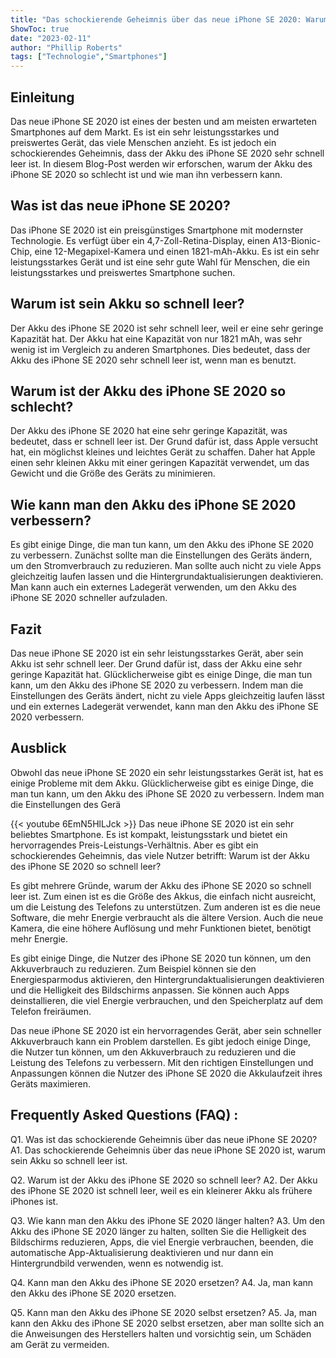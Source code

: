```yaml
---
title: "Das schockierende Geheimnis über das neue iPhone SE 2020: Warum sein Akku so schnell leer ist!"
ShowToc: true 
date: "2023-02-11"
author: "Phillip Roberts" 
tags: ["Technologie","Smartphones"]
---
```

## Einleitung

Das neue iPhone SE 2020 ist eines der besten und am meisten erwarteten Smartphones auf dem Markt. Es ist ein sehr leistungsstarkes und preiswertes Gerät, das viele Menschen anzieht. Es ist jedoch ein schockierendes Geheimnis, dass der Akku des iPhone SE 2020 sehr schnell leer ist. In diesem Blog-Post werden wir erforschen, warum der Akku des iPhone SE 2020 so schlecht ist und wie man ihn verbessern kann.

## Was ist das neue iPhone SE 2020?

Das iPhone SE 2020 ist ein preisgünstiges Smartphone mit modernster Technologie. Es verfügt über ein 4,7-Zoll-Retina-Display, einen A13-Bionic-Chip, eine 12-Megapixel-Kamera und einen 1821-mAh-Akku. Es ist ein sehr leistungsstarkes Gerät und ist eine sehr gute Wahl für Menschen, die ein leistungsstarkes und preiswertes Smartphone suchen.

## Warum ist sein Akku so schnell leer?

Der Akku des iPhone SE 2020 ist sehr schnell leer, weil er eine sehr geringe Kapazität hat. Der Akku hat eine Kapazität von nur 1821 mAh, was sehr wenig ist im Vergleich zu anderen Smartphones. Dies bedeutet, dass der Akku des iPhone SE 2020 sehr schnell leer ist, wenn man es benutzt.

## Warum ist der Akku des iPhone SE 2020 so schlecht?

Der Akku des iPhone SE 2020 hat eine sehr geringe Kapazität, was bedeutet, dass er schnell leer ist. Der Grund dafür ist, dass Apple versucht hat, ein möglichst kleines und leichtes Gerät zu schaffen. Daher hat Apple einen sehr kleinen Akku mit einer geringen Kapazität verwendet, um das Gewicht und die Größe des Geräts zu minimieren.

## Wie kann man den Akku des iPhone SE 2020 verbessern?

Es gibt einige Dinge, die man tun kann, um den Akku des iPhone SE 2020 zu verbessern. Zunächst sollte man die Einstellungen des Geräts ändern, um den Stromverbrauch zu reduzieren. Man sollte auch nicht zu viele Apps gleichzeitig laufen lassen und die Hintergrundaktualisierungen deaktivieren. Man kann auch ein externes Ladegerät verwenden, um den Akku des iPhone SE 2020 schneller aufzuladen.

## Fazit

Das neue iPhone SE 2020 ist ein sehr leistungsstarkes Gerät, aber sein Akku ist sehr schnell leer. Der Grund dafür ist, dass der Akku eine sehr geringe Kapazität hat. Glücklicherweise gibt es einige Dinge, die man tun kann, um den Akku des iPhone SE 2020 zu verbessern. Indem man die Einstellungen des Geräts ändert, nicht zu viele Apps gleichzeitig laufen lässt und ein externes Ladegerät verwendet, kann man den Akku des iPhone SE 2020 verbessern.

## Ausblick

Obwohl das neue iPhone SE 2020 ein sehr leistungsstarkes Gerät ist, hat es einige Probleme mit dem Akku. Glücklicherweise gibt es einige Dinge, die man tun kann, um den Akku des iPhone SE 2020 zu verbessern. Indem man die Einstellungen des Gerä

{{< youtube 6EmN5HlLJck >}} 
Das neue iPhone SE 2020 ist ein sehr beliebtes Smartphone. Es ist kompakt, leistungsstark und bietet ein hervorragendes Preis-Leistungs-Verhältnis. Aber es gibt ein schockierendes Geheimnis, das viele Nutzer betrifft: Warum ist der Akku des iPhone SE 2020 so schnell leer?

Es gibt mehrere Gründe, warum der Akku des iPhone SE 2020 so schnell leer ist. Zum einen ist es die Größe des Akkus, die einfach nicht ausreicht, um die Leistung des Telefons zu unterstützen. Zum anderen ist es die neue Software, die mehr Energie verbraucht als die ältere Version. Auch die neue Kamera, die eine höhere Auflösung und mehr Funktionen bietet, benötigt mehr Energie.

Es gibt einige Dinge, die Nutzer des iPhone SE 2020 tun können, um den Akkuverbrauch zu reduzieren. Zum Beispiel können sie den Energiesparmodus aktivieren, den Hintergrundaktualisierungen deaktivieren und die Helligkeit des Bildschirms anpassen. Sie können auch Apps deinstallieren, die viel Energie verbrauchen, und den Speicherplatz auf dem Telefon freiräumen.

Das neue iPhone SE 2020 ist ein hervorragendes Gerät, aber sein schneller Akkuverbrauch kann ein Problem darstellen. Es gibt jedoch einige Dinge, die Nutzer tun können, um den Akkuverbrauch zu reduzieren und die Leistung des Telefons zu verbessern. Mit den richtigen Einstellungen und Anpassungen können die Nutzer des iPhone SE 2020 die Akkulaufzeit ihres Geräts maximieren.

## Frequently Asked Questions (FAQ) :
Q1. Was ist das schockierende Geheimnis über das neue iPhone SE 2020?
A1. Das schockierende Geheimnis über das neue iPhone SE 2020 ist, warum sein Akku so schnell leer ist. 

Q2. Warum ist der Akku des iPhone SE 2020 so schnell leer?
A2. Der Akku des iPhone SE 2020 ist schnell leer, weil es ein kleinerer Akku als frühere iPhones ist. 

Q3. Wie kann man den Akku des iPhone SE 2020 länger halten?
A3. Um den Akku des iPhone SE 2020 länger zu halten, sollten Sie die Helligkeit des Bildschirms reduzieren, Apps, die viel Energie verbrauchen, beenden, die automatische App-Aktualisierung deaktivieren und nur dann ein Hintergrundbild verwenden, wenn es notwendig ist. 

Q4. Kann man den Akku des iPhone SE 2020 ersetzen?
A4. Ja, man kann den Akku des iPhone SE 2020 ersetzen. 

Q5. Kann man den Akku des iPhone SE 2020 selbst ersetzen?
A5. Ja, man kann den Akku des iPhone SE 2020 selbst ersetzen, aber man sollte sich an die Anweisungen des Herstellers halten und vorsichtig sein, um Schäden am Gerät zu vermeiden.


